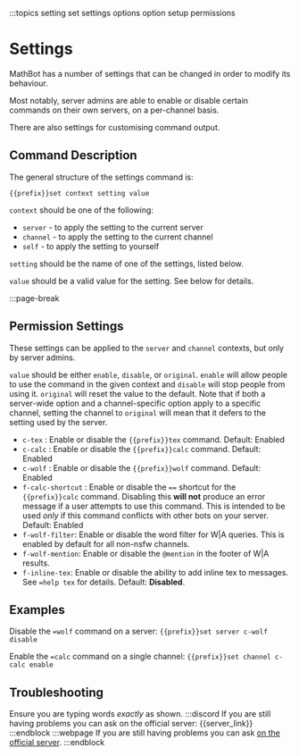:::topics setting set settings options option setup permissions

# Settings

MathBot has a number of settings that can be changed in order to modify its behaviour.

Most notably, server admins are able to enable or disable certain commands on their own servers, on a per-channel basis.

There are also settings for customising command output.

## Command Description

The general structure of the settings command is:

```
{{prefix}}set context setting value
```

`context` should be one of the following:

- `server` - to apply the setting to the current server
- `channel` - to apply the setting to the current channel
- `self` - to apply the setting to yourself

`setting` should be the name of one of the settings, listed below.

`value` should be a valid value for the setting. See below for details.

:::page-break

## Permission Settings

These settings can be applied to the `server` and `channel` contexts, but only by server admins.

`value` should be either `enable`, `disable`, or `original`. `enable` will allow people to use the command in the given context and `disable` will stop people from using it. `original` will reset the value to the default. Note that if both a server-wide option and a channel-specific option apply to a specific channel, setting the channel to `original` will mean that it defers to the setting used by the server.

- `c-tex` : Enable or disable the `{{prefix}}tex` command. Default: Enabled
- `c-calc` : Enable or disable the `{{prefix}}calc` command. Default: Enabled
- `c-wolf` : Enable or disable the `{{prefix}}wolf` command. Default: Enabled
- `f-calc-shortcut` : Enable or disable the `==` shortcut for the `{{prefix}}calc` command. Disabling this **will not** produce an error message if a user attempts to use this command. This is intended to be used *only* if this command conflicts with other bots on your server. Default: Enabled
- `f-wolf-filter`: Enable or disable the word filter for W|A queries. This is enabled by default for all non-nsfw channels.
- `f-wolf-mention`: Enable or disable the `@mention` in the footer of W|A results.
- `f-inline-tex`: Enable or disable the ability to add inline tex to messages. See `=help tex` for details. Default: **Disabled**.

## Examples

Disable the `=wolf` command on a server:
`{{prefix}}set server c-wolf disable`

Enable the `=calc` command on a single channel:
`{{prefix}}set channel c-calc enable`

## Troubleshooting

Ensure you are typing words *exactly* as shown.
:::discord
If you are still having problems you can ask on the official server: {{server_link}}
:::endblock
:::webpage
If you are still having problems you can ask [on the official server]({{server_link}}).
:::endblock
